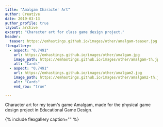 ```yaml
---
title: "Amalgam Character Art"
author: Creative
date: 2019-03-13
author_profile: true
layout: archive
excerpt: "Character art for class game design project."
header:
  teaser: https://emhastings.github.io/images/other/amalgam-teaser.jpg
flexgallery:
  - aspect: "0.7491"
    url: https://emhastings.github.io/images/other/amalgam.jpg
    image_path: https://emhastings.github.io/images/other/amalgam-th.jpg
    alt: "Cards"    
  - aspect: "0.7491"
    url: https://emhastings.github.io/images/other/amalgam2.jpg
    image_path: https://emhastings.github.io/images/other/amalgam2-th.jpg
    alt: "Cards"  
    end_row: "true"

---
```


Character art for my team's game Amalgam, made for the physical game design project in Educational Game Design.

{% include flexgallery caption="" %}
